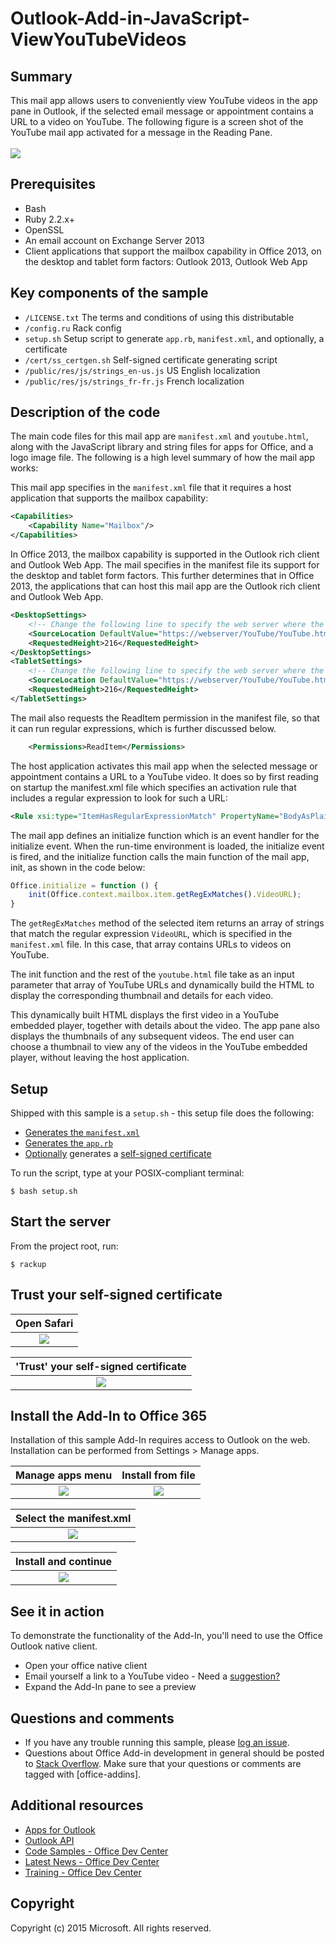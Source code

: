 # Outlook-Add-in-JavaScript-ViewYouTubeVideos

## Summary
This mail app allows users to conveniently view YouTube videos in the app pane in Outlook, if the selected email message or appointment contains a URL to a video on YouTube. The following figure is a screen shot of the YouTube mail app activated for a message in the Reading Pane.
<br />
<br />
![](/static/pic1.png)

## Prerequisites
* Bash
* Ruby 2.2.x+
* OpenSSL
* An email account on Exchange Server 2013
* Client applications that support the mailbox capability in Office 2013, on the desktop and tablet form factors: Outlook 2013, Outlook Web App

## Key components of the sample
* ```/LICENSE.txt``` The terms and conditions of using this distributable
* ```/config.ru``` Rack config
* ```setup.sh``` Setup script to generate ```app.rb```, ```manifest.xml```, and optionally, a certificate
* ```/cert/ss_certgen.sh``` Self-signed certificate generating script
* ```/public/res/js/strings_en-us.js``` US English localization
* ```/public/res/js/strings_fr-fr.js``` French localization

## Description of the code

The main code files for this mail app are ```manifest.xml``` and ```youtube.html```, along with the JavaScript library and string files for apps for Office, and a logo image file. The following is a high level summary of how the mail app works:

This mail app specifies in the ```manifest.xml``` file that it requires a host application that supports the mailbox capability:

```xml
<Capabilities>
    <Capability Name="Mailbox"/>
</Capabilities>
```

In Office 2013, the mailbox capability is supported in the Outlook rich client and Outlook Web App. The mail specifies in the manifest file its support for the desktop and tablet form factors. This further determines that in Office 2013, the applications that can host this mail app are the Outlook rich client and Outlook Web App.

```xml
<DesktopSettings>
    <!-- Change the following line to specify the web server where the HTML file is hosted. -->
    <SourceLocation DefaultValue="https://webserver/YouTube/YouTube.htm"/>
    <RequestedHeight>216</RequestedHeight>
</DesktopSettings>
<TabletSettings>
    <!-- Change the following line to specify the web server where the HTML file is hosted. -->
    <SourceLocation DefaultValue="https://webserver/YouTube/YouTube.htm"/>
    <RequestedHeight>216</RequestedHeight>
</TabletSettings>
```
    
The mail also requests the ReadItem permission in the manifest file, so that it can run regular expressions, which is further discussed below.

```xml
    <Permissions>ReadItem</Permissions>
```
    
The host application activates this mail app when the selected message or appointment contains a URL to a YouTube video. It does so by first reading on startup the manifest.xml file which specifies an activation rule that includes a regular expression to look for such a URL:

```xml
<Rule xsi:type="ItemHasRegularExpressionMatch" PropertyName="BodyAsPlaintext" RegExName="VideoURL" RegExValue="http://(((www\.)?youtube\.com/watch\?v=)|(youtu\.be/))[a-zA-Z0-9_-]{11}"/>
```
    
The mail app defines an initialize function which is an event handler for the initialize event. When the run-time environment is loaded, the initialize event is fired, and the initialize function calls the main function of the mail app, init, as shown in the code below:

```javascript
Office.initialize = function () {
    init(Office.context.mailbox.item.getRegExMatches().VideoURL);
}
```

The ```getRegExMatches``` method of the selected item returns an array of strings that match the regular expression ```VideoURL```, which is specified in the ```manifest.xml``` file. In this case, that array contains URLs to videos on YouTube.

The init function and the rest of the ```youtube.html``` file take as an input parameter that array of YouTube URLs and dynamically build the HTML to display the corresponding thumbnail and details for each video.

This dynamically built HTML displays the first video in a YouTube embedded player, together with details about the video. The app pane also displays the thumbnails of any subsequent videos. The end user can choose a thumbnail to view any of the videos in the YouTube embedded player, without leaving the host application.

## Setup
Shipped with this sample is a ```setup.sh``` - this setup file does the following:
* [Generates the ```manifest.xml```](https://github.com/OfficeDev/Outlook-Add-in-JavaScript-ViewYouTubeVideos/blob/master/setup.sh#L22)
* [Generates the ```app.rb```](https://github.com/OfficeDev/Outlook-Add-in-JavaScript-ViewYouTubeVideos/blob/master/setup.sh#L29)
* [Optionally](https://github.com/OfficeDev/Outlook-Add-in-JavaScript-ViewYouTubeVideos/blob/master/setup.sh#L34) generates a [self-signed certificate](https://github.com/OfficeDev/Outlook-Add-in-JavaScript-ViewYouTubeVideos/blob/master/cert/ss_certgen.sh#L53)

To run the script, type at your POSIX-compliant terminal:

    $ bash setup.sh
    
## Start the server
From the project root, run:

    $ rackup

## Trust your self-signed certificate

Open Safari|
:-:|
![](/static/show_cert.png)|

'Trust' your self-signed certificate|
:-:|
![](/static/add_trust.png)|

## Install the Add-In to Office 365
Installation of this sample Add-In requires access to Outlook on the web. Installation can be performed from Settings > Manage apps.

Manage apps menu|Install from file
:-:|:-:
![](/static/menu_loc.png)|![](/static/menu_opt.png)

Select the manifest.xml|
:-:|
![](/static/menu_chooser.png)|

Install and continue|
:-:|
![](/static/menu_warn.png)|

## See it in action
To demonstrate the functionality of the Add-In, you'll need to use the Office Outlook native client.
* Open your office native client
* Email yourself a link to a YouTube video - Need a [suggestion?](http://www.youtube.com/watch?v=oEx5lmbCKtY)
* Expand the Add-In pane to see a preview

## Questions and comments
* If you have any trouble running this sample, please [log an issue](https://github.com/OfficeDev/https://github.com/OfficeDev/Outlook-Add-in-Javascript-ViewYouTubeVideos/issues).
* Questions about Office Add-in development in general should be posted to [Stack Overflow](http://stackoverflow.com/questions/tagged/office-addins). Make sure that your questions or comments are tagged with [office-addins].

## Additional resources
* [Apps for Outlook](https://dev.office.com/code-samples#?filters=web,outlook)
* [Outlook API](https://dev.outlook.com/)
* [Code Samples - Office Dev Center](https://dev.office.com/code-samples#?filters=web,outlook)
* [Latest News - Office Dev Center](http://dev.office.com/latestnews)
* [Training - Office Dev Center](https://dev.office.com/training)

## Copyright
Copyright (c) 2015 Microsoft. All rights reserved.
